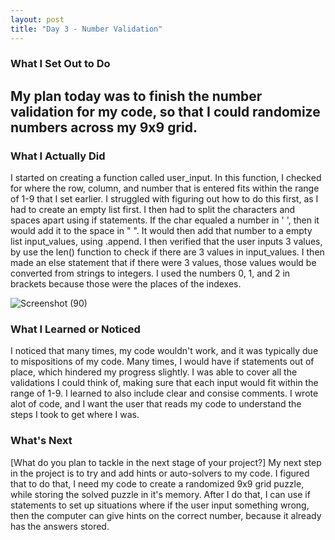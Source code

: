 ```yaml
---
layout: post
title: "Day 3 - Number Validation"
---
```


### What I Set Out to Do
My plan today was to finish the number validation for my code, so that I could randomize numbers across my 9x9 grid.
---

### What I Actually Did
I started on creating a function called user_input. In this function, I checked for where the row, column, and number that is entered
fits within the range of 1-9 that I set earlier. I struggled with figuring out how to do this first, as I had to create an empty list first. I then
had to split the characters and spaces apart using if statements. If the char equaled a number in ' ', then it would add it to the space in " ". It would then add that number
to a empty list input_values, using .append. I then verified that the user inputs 3 values, by use the len() function to check if there are 3 values in input_values. I then made an else statement
that if there were 3 values, those values would be converted from strings to integers. I used the numbers 0, 1, and 2 in brackets because those were the places of the indexes.

![Screenshot (90)](https://github.com/user-attachments/assets/8ecbee92-d9a9-48ff-addb-070893dd4f64)



### What I Learned or Noticed

I noticed that many times, my code wouldn't work, and it was typically due to mispositions of my code. Many times, I would have if statements out of place, which hindered my progress
slightly. I was able to cover all the validations I could think of, making sure that each input would fit within the range of 1-9.
I learned to also include clear and consise comments. I wrote alot of code, and I want the user that reads my code to understand the steps I took to get where I was.


### What's Next

[What do you plan to tackle in the next stage of your project?]
My next step in the project is to try and add hints or auto-solvers to my code. I figured that to do that, I need my code to create a randomized 9x9 grid puzzle, while
storing the solved puzzle in it's memory. After I do that, I can use if statements to set up situations where if the user input something wrong, then the computer can give hints on the correct number, 
because it already has the answers stored.
